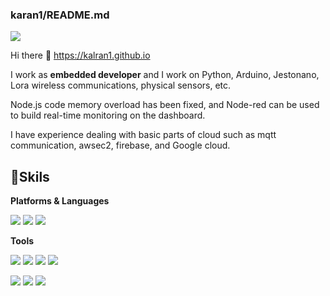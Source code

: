 ### karan1/README.md


<img src="https://img.shields.io/badge/seoyouwon96@gmail.com-EA4335?style=flat-square&logo=Gmail&logoColor=white"/>

Hi there 👋 https://kalran1.github.io

I work as **embedded developer** and I work on Python, Arduino, Jestonano, Lora wireless communications, physical sensors, etc.

Node.js code memory overload has been fixed, and Node-red can be used to build real-time monitoring on the dashboard.

I have experience dealing with basic parts of cloud such as mqtt communication, awsec2, firebase, and Google cloud.

## **💪Skils**

**Platforms & Languages**

<img src="https://img.shields.io/badge/Python-3776AB?style=flat-square&logo=Python&logoColor=white"/>  <img src="https://img.shields.io/badge/C++-00599C?style=flat-square&logo=C++&logoColor=black"/> <img src="https://img.shields.io/badge/C-A8B9CC?style=flat-square&logo=C&logoColor=white"/>



**Tools**

<img src="https://img.shields.io/badge/Arduino-2300979D?style=flat-square&logo=Arduino&logoColor=white"/> <img src="https://img.shields.io/badge/Amazon EC2-FF9900?style=flat-square&logo=Amazon EC2&logoColor=white"/> <img src="https://img.shields.io/badge/Firebase-FFCA28?style=flat-square&logo=Firebase&logoColor=white"/> <img src="https://img.shields.io/badge/GitHub-181717?style=flat-square&logo=GitHub&logoColor=white"/>

<img src="https://img.shields.io/badge/Ubuntu-E95420?style=flat-square&logo=Ubuntu&logoColor=white"/> <img src="https://img.shields.io/badge/NodeRED-8F0000?style=flat-square&logo=Node-RED&logoColor=white"/> <img src="https://img.shields.io/badge/Google Cloud-4285F4?style=flat-square&logo=Google Cloud&logoColor=white"/>
